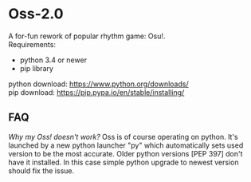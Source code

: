 # Oss-2.0

A for-fun rework of popular rhythm game: Osu!.  
Requirements:
- python 3.4 or newer
- pip library

python download: https://www.python.org/downloads/  
pip download:    https://pip.pypa.io/en/stable/installing/

## FAQ
*Why my Oss! doesn't work?*
Oss is of course operating on python. It's launched by a new python
launcher "py" which automatically sets used version to be the most accurate.
Older python versions [PEP 397] don't have it installed. In this case simple
python upgrade to newest version should fix the issue.
